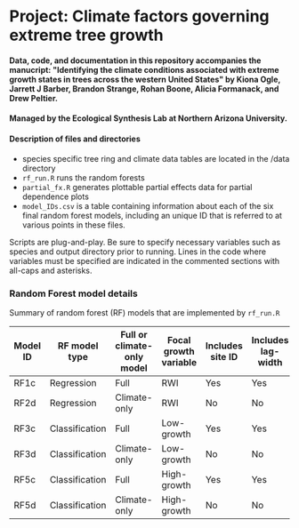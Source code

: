 # Project: Climate factors governing extreme tree growth

#### Data, code, and documentation in this repository accompanies the manucript: "Identifying the climate conditions associated with extreme growth states in trees across the western United States" by Kiona Ogle, Jarrett J Barber, Brandon Strange, Rohan Boone, Alicia Formanack, and Drew Peltier.

#### Managed by the Ecological Synthesis Lab at Northern Arizona University.

#### Description of files and directories

 - species specific tree ring and climate data tables are located in the /data directory
 - `rf_run.R` runs the random forests
 - `partial_fx.R` generates plottable partial effects data for partial dependence plots
 - `model_IDs.csv` is a table containing information about each of the six final random forest models, including an unique ID that is referred to at various points in these files.

Scripts are plug-and-play. Be sure to specify necessary variables such as species and output directory prior to running. Lines in the code where variables must be specified are indicated in the commented sections with all-caps and asterisks.

### Random Forest model details

Summary of random forest (RF) models that are implemented by `rf_run.R` 

|Model ID|RF model type|Full or climate-only model|Focal growth variable|Includes site ID|Includes lag-width|Includes Year|
|--------|-------------|--------------------------|---------------------|----------------|------------------|-------------|
|RF1c    |Regression   |Full                      |RWI                  |Yes             |Yes               |Yes          |
|RF2d    |Regression   |Climate-only              |RWI                  |No              |No                |No           |
|RF3c    |Classification|Full                      |Low-growth           |Yes             |Yes               |Yes          |
|RF3d    |Classification|Climate-only              |Low-growth           |No              |No                |No           |
|RF5c    |Classification|Full                      |High-growth          |Yes             |Yes               |Yes          |
|RF5d    |Classification|Climate-only              |High-growth          |No              |No                |No           |
